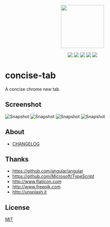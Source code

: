
<p align="center">
  <img src="http://ocm0knkb1.bkt.clouddn.com/icon.png" width="140px">
</p>

<p align="center">
  <a href="https://github.com/xiecg/concise-tab/releases"><img src="https://img.shields.io/badge/lastest_version-1.0.1-blue.svg"></a>
  <a href="https://chrome.google.com/webstore/detail/concise-tab/bhfmajdeadcmpnfmihinkjmmincpfpab"><img src="https://img.shields.io/badge/install-_chrome_extension-brightgreen.svg"></a>
  <a href="http://ocm0knkb1.bkt.clouddn.com/concise-tab.crx"><img src="https://img.shields.io/badge/download-crx-brightgreen.svg"></a>
  <a href="https://gitter.im/conciseTab/Lobby?utm_source=badge&utm_medium=badge&utm_campaign=pr-badge&utm_content=badge"><img src="https://badges.gitter.im/conciseTab/Lobby.svg"></a>
  <a href="https://opensource.org/licenses/MIT"><img src="https://img.shields.io/github/license/mashape/apistatus.svg"></a>
</p>


# concise-tab
A concise chrome new tab.

## Screenshot
![Snapshot](http://ocm0knkb1.bkt.clouddn.com/Snip20170625_1-compressor.png)
![Snapshot](http://ocm0knkb1.bkt.clouddn.com/Snip20170625_5-compressor.png)
![Snapshot](http://ocm0knkb1.bkt.clouddn.com/Snip20170625_6-compressor.png)
![Snapshot](http://ocm0knkb1.bkt.clouddn.com/Snip20170625_7-compressor.png)

## About
- [CHANGELOG](https://github.com/xiecg/concise-tab/blob/master/CHANGELOG.md)

## Thanks
- <https://github.com/angular/angular>
- <https://github.com/Microsoft/TypeScript>
- <http://www.flaticon.com>
- <http://www.freepik.com>
- <http://unsplash.it>

## License

[MIT](http://opensource.org/licenses/MIT)
